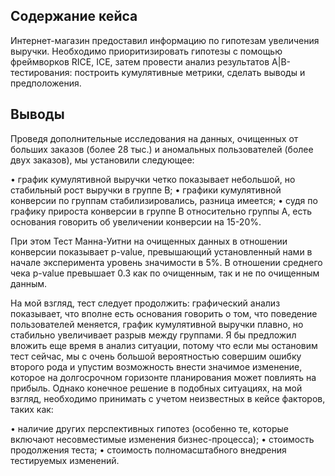 ## Содержание кейса
Интернет-магазин предоставил информацию по гипотезам увеличения выручки.
Необходимо приоритизировать гипотезы с помощью фреймворков RICE, ICE,
затем провести анализ результатов A|B-тестирования: построить кумулятивные метрики, сделать выводы и предположения. 

## Выводы
Проведя дополнительные исследования на данных, очищенных от больших заказов (более 28 тыс.) и аномальных пользователей (более двух заказов), мы установили следующее:

•	график кумулятивной выручки четко показывает небольшой, но стабильный рост выручки в группе B; 
•	графики кумулятивной конверсии по группам стабилизировались, разница имеется; 
•	судя по графику прироста конверсии в группе B относительно группы А, есть основания говорить об увеличении конверсии на 15-20%.

При этом Тест Манна-Уитни на очищенных данных в отношении конверсии показывает p-value, превышающий установленный нами в начале эксперимента уровень значимости в 5%. В отношении среднего чека p-value превышает 0.3 как по очищенным, так и не по очищенным данным.

На мой взгляд, тест следует продолжить: графический анализ показывает, что вполне есть основания говорить о том, что поведение пользователей меняется, график кумулятивной выручки плавно, но стабильно увеличивает разрыв между группами. Я бы предложил вложить еще время в анализ ситуации, потому что если мы остановим тест сейчас, мы с очень большой вероятностью совершим ошибку второго рода и упустим возможность внести значимое изменение, которое на долгосрочном горизонте планирования может повлиять на прибыль.
Однако конечное решение в подобных ситуациях, на мой взгляд, необходимо принимать с учетом неизвестных в кейсе факторов, таких как:

•	наличие других перспективных гипотез (особенно те, которые включают несовместимые изменения бизнес-процесса); 
•	стоимость продолжения теста; 
•	стоимость полномасштабного внедрения тестируемых изменений.

